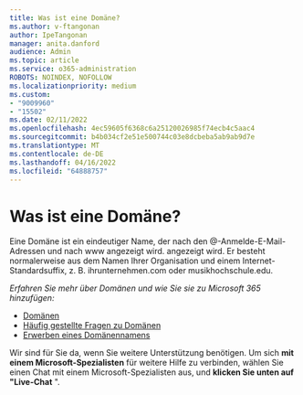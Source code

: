 ```yaml
---
title: Was ist eine Domäne?
ms.author: v-ftangonan
author: IpeTangonan
manager: anita.danford
audience: Admin
ms.topic: article
ms.service: o365-administration
ROBOTS: NOINDEX, NOFOLLOW
ms.localizationpriority: medium
ms.custom:
- "9009960"
- "15502"
ms.date: 02/11/2022
ms.openlocfilehash: 4ec59605f6368c6a25120026985f74ecb4c5aac4
ms.sourcegitcommit: b4b034cf2e51e500744c03e8dcbeba5ab9ab9d7e
ms.translationtype: MT
ms.contentlocale: de-DE
ms.lasthandoff: 04/16/2022
ms.locfileid: "64888757"
---
```

# <a name="what-is-a-domain"></a>Was ist eine Domäne?

Eine Domäne ist ein eindeutiger Name, der nach den @-Anmelde-E-Mail-Adressen und nach www angezeigt wird. angezeigt wird. Er besteht normalerweise aus dem Namen Ihrer Organisation und einem Internet-Standardsuffix, z. B. ihrunternehmen.com oder musikhochschule.edu.

*Erfahren Sie mehr über Domänen und wie Sie sie zu Microsoft 365 hinzufügen:*

- [Domänen](https://docs.microsoft.com/office365/servicedescriptions/office-365-platform-service-description/domains)
- [Häufig gestellte Fragen zu Domänen](https://docs.microsoft.com/microsoft-365/admin/setup/domains-faq)
- [Erwerben eines Domänennamens](https://docs.microsoft.com/microsoft-365/admin/get-help-with-domains/buy-a-domain-name)

Wir sind für Sie da, wenn Sie weitere Unterstützung benötigen. Um sich **mit einem Microsoft-Spezialisten** für weitere Hilfe zu verbinden, wählen Sie einen Chat mit einem Microsoft-Spezialisten aus, und **klicken Sie unten auf "Live-Chat** ".
